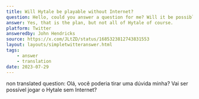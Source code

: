 ```yaml
---
title: Will Hytale be playable without Internet?
question: Hello, could you answer a question for me? Will it be possible to play Hytale without the Internet?
answer: Yes, that is the plan, but not all of Hytale of course.
platform: Twitter
answeredby: John Hendricks
source: https://x.com/JLtZD/status/1685323812743831553
layout: layouts/simpletwitteranswer.html
tags: 
    - answer
    - translation
date: 2023-07-29
---
```

non translated question: Olá, você poderia tirar uma dúvida minha? Vai ser possível jogar o Hytale sem Internet?